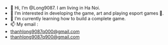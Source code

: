 - 👋 Hi, I’m @Long9087. I am living in Ha Noi.
- 👀 I’m interested in developing the game, art and playing esport games 🥉.
- 🌱 I’m currently learning how to build a complete game.
- 📫 My email :
- thanhlong9087q000@gmail.com
- thanhlong9087q900@gmail.com

<!---
Long9087/Long9087 is a ✨ special ✨ repository because its `README.md` (this file) appears on your GitHub profile.
You can click the Preview link to take a look at your changes.
--->
